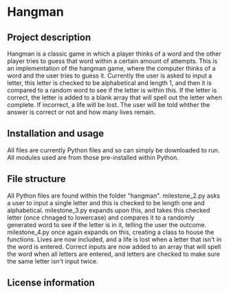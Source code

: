# Hangman

## Project description
Hangman is a classic game in which a player thinks of a word and the other player tries to guess that word within a certain amount of attempts. 
This is an implementation of the hangman game, where the computer thinks of a word and the user tries to guess it.
Currently the user is asked to input a letter, this letter is checked to be alphabetical and length 1, and then it is compared to a random word to see if the letter is within this. If the letter is correct, the letter is added to a blank array that will spell out the letter when complete. If incorrect, a life will be lost. The user will be told whther the answer is correct or not and how many lives remain.

## Installation and usage
All files are currently Python files and so can simply be downloaded to run. All modules used are from those pre-installed within Python.

## File structure
All Python files are found within the folder "hangman".
milestone_2.py asks a user to input a single letter and this is checked to be length one and alphabetical.
milestone_3.py expands upon this, and takes this checked letter (once chnaged to lowercase) and compares it to a randomly generated word to see if the letter is in it, telling the user the outcome.
milestone_4.py once again expands on this, creating a class to house the functions. Lives are now included, and a life is lost when a letter that isn't in the word is entered. Correct inputs are now added to an array that will spell the word when all letters are entered, and letters are checked to make sure the same letter isn't input twice.

## License information
